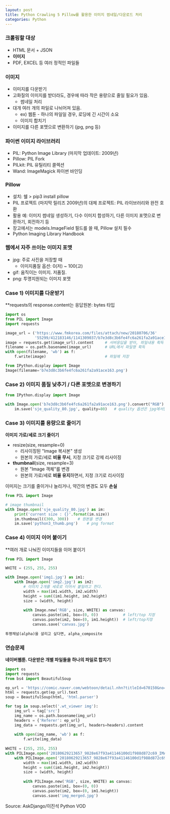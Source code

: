 ```yaml
---
layout: post
title: Python Crawling 5 Pillow를 활용한 이미지 썸네일/다운로드 처리
categories: Python
---
```


### 크롤링할 대상

- HTML 문서 + JSON
- **이미지**
- PDF, EXCEL 등 여러 정적인 파일들



### 이미지

- 이미지를 다운받기
- 고화질의 이미지를 받더라도, 경우에 따라 작은 용량으로 줄일 필요가 있음.
  - 썸네일 처리
- 대개 여러 개의 파일로 나뉘어져 있음.
  - ex) 웹툰 - 하나의 파일일 경우, 로딩에 긴 시간이 소요
  - 이미지 합치기
- 이미지를 다른 포맷으로 변환하기 (jpg, png 등)



### 파이썬 이미지 라이브러리

- PIL: Python Image Library (마지막 업데이트: 2009년)
- Pillow: PIL Fork
- PILkit: PIL 유틸리티 콜렉션
- Wand: ImageMagick 파이썬 바인딩



### Pillow

- 설치: 쉘 > pip3 install pillow
- PIL 프로젝트 (마지막 릴리즈 2009년)의 대체 프로젝트: PIL 라이브러리와 완전 호환
- 활용 예: 이미지 썸네일 생성하기, 다수 이미지 합성하기, 다른 이미지 포맷으로 변환하기, 회전하기 등
- 장고에서는 models.ImageField 필드를 쓸 때, Pillow 설치 필수
- Python Imaging Library Handbook



### 웹에서 자주 쓰이는 이미지 포맷

- jpg: 주로 사진을 저장할 때
  - 이미지품질 옵션: 0(저) ~ 100(고)
- gif: 움직이는 이미지. 저품질.
- png: 투명지원되는 이미지 포맷



### Case 1) 이미지를 다운받기

**requests의 response.content는 응답원본: bytes 타입

```python
import os
from PIL import Image
import requests

image_url = ('https://www.fmkorea.com/files/attach/new/20180706/36'
             '55299/412183146/1141309037/b7e3d8c3b6fe4fc6a261fa2a91ace163.png')
image = requests.get(image_url).content		# 서버응답을 받아, 파일내용 획득
filename = os.path.basename(image_url)		# URL에서 파일명 획득
with open(filename, 'wb') as f:
    f.write(image)							# 파일에 저장

from IPython.display import Image
Image(filename='b7e3d8c3b6fe4fc6a261fa2a91ace163.png')
```



### Case 2) 이미지 품질 낮추기 / 다른 포맷으로 변경하기

```python
from IPython.display import Image

with Image.open('b7e3d8c3b6fe4fc6a261fa2a91ace163.png').convert("RGB") as im:
    im.save('sje_quality_80.jpg', quality=80)	# quality 옵션은 jpg에서만 유효
```



### Case 3) 이미지를 용량으로 줄이기

**이미지 가로/세로 크기 줄이기**

- resize(size, resample=0)
  - 리사이징된 "Image 복사본" 생성
  - 원본의 가로/세로 **비율 무시**, 지정 크기로 강제 리사이징
- **thumbnail**(size, resample=3)
  - 원본 "Image 객체"를 변경
  - 원본의 가로/세로 **비율 유지**하면서, 지정 크기로 리사이징

이미지는 크기를 줄이거나 늘리거나, 약간의 변경도 모두 **손실**

```python
from PIL import Image

# image thumbnail
with Image.open('sje_quality_80.jpg') as im:
    print('current size : {}'.format(im.size))
    im.thumbnail((300, 300))	# 원본을 변경
    im.save('python3_thumb.png')	# png format
```



### Case 4) 이미지 이어 붙이기

**여러 개로 나눠진 이미지들을 이어 붙이기

```python
from PIL import Image

WHITE = (255, 255, 255)

with Image.open('img1.jpg') as im1:
    with Image.open('img2.jpg') as im2:
        # 이미지 2개를 세로로 이어서 붙일려고 한다.
        width = max(im1.width, im2.width)
        height = sum((im1.height, im2.height)
        size = (width, height)
        
        with Image.new('RGB', size, WHITE) as canvas:
            canvas.paste(im1, box=(0, 0))			# left/top 지정
            canvas.paste(im2, box=(0, im1.height))	# left/top지정
            canvas.save('canvas.jpg')
            
투명채널(alpha)을 살리고 싶다면, alpha_composite
```



### 연습문제

**네이버웹툰. 다운받은 개별 파일들을 하나의 파일로 합치기**

```python
import os
import requests
from bs4 import BeautifulSoup

ep_url = 'https://comic.naver.com/webtoon/detail.nhn?titleId=670150&no=124&weekday=sat'
html = requests.get(ep_url).text
soup = BeautifulSoup(html, 'html.parser')

for tag in soup.select('.wt_viewer img'):
    img_url = tag['src']
    img_name = os.path.basename(img_url)
    headers = {'Referer': ep_url}
    img_data = requests.get(img_url, headers=headers).content
    
    with open(img_name, 'wb') as f:
        f.write(img_data)
        
WHITE = (255, 255, 255)
with PILImage.open('20180629213657_9828e67f93a41146100d1f988d872c69_IMAG01_1.jpg') as im1:
    with PILImage.open('20180629213657_9828e67f93a41146100d1f988d872c69_IMAG01_2.jpg') as im2:
        width = max(im1.width, im2.width)
        height = sum((im1.height, im2.height))
        size = (width, height)
        
        with PILImage.new('RGB', size, WHITE) as canvas:
            canvas.paste(im1, box=(0, 0))
            canvas.paste(im2, box=(0, im1.height))
            canvas.save('img_merged.jpg')
```



Source:  AskDjango/이진석 Python VOD
